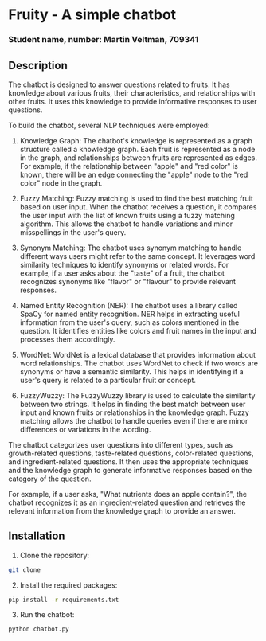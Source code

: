# Fruity - A simple chatbot
### Student name, number: Martin Veltman, 709341
## Description
The chatbot is designed to answer questions related to fruits. It has knowledge about various fruits, their characteristics, and relationships with other fruits. It uses this knowledge to provide informative responses to user questions.

To build the chatbot, several NLP techniques were employed:

1. Knowledge Graph: The chatbot's knowledge is represented as a graph structure called a knowledge graph. Each fruit is represented as a node in the graph, and relationships between fruits are represented as edges. For example, if the relationship between "apple" and "red color" is known, there will be an edge connecting the "apple" node to the "red color" node in the graph.

2. Fuzzy Matching: Fuzzy matching is used to find the best matching fruit based on user input. When the chatbot receives a question, it compares the user input with the list of known fruits using a fuzzy matching algorithm. This allows the chatbot to handle variations and minor misspellings in the user's query.

3. Synonym Matching: The chatbot uses synonym matching to handle different ways users might refer to the same concept. It leverages word similarity techniques to identify synonyms or related words. For example, if a user asks about the "taste" of a fruit, the chatbot recognizes synonyms like "flavor" or "flavour" to provide relevant responses.

4. Named Entity Recognition (NER): The chatbot uses a library called SpaCy for named entity recognition. NER helps in extracting useful information from the user's query, such as colors mentioned in the question. It identifies entities like colors and fruit names in the input and processes them accordingly.

5. WordNet: WordNet is a lexical database that provides information about word relationships. The chatbot uses WordNet to check if two words are synonyms or have a semantic similarity. This helps in identifying if a user's query is related to a particular fruit or concept.

6. FuzzyWuzzy: The FuzzyWuzzy library is used to calculate the similarity between two strings. It helps in finding the best match between user input and known fruits or relationships in the knowledge graph. Fuzzy matching allows the chatbot to handle queries even if there are minor differences or variations in the wording.

The chatbot categorizes user questions into different types, such as growth-related questions, taste-related questions, color-related questions, and ingredient-related questions. It then uses the appropriate techniques and the knowledge graph to generate informative responses based on the category of the question.

For example, if a user asks, "What nutrients does an apple contain?", the chatbot recognizes it as an ingredient-related question and retrieves the relevant information from the knowledge graph to provide an answer.

## Installation
1. Clone the repository:
```bash
git clone
```
2. Install the required packages:
```bash
pip install -r requirements.txt
```
3. Run the chatbot:
```bash
python chatbot.py
```